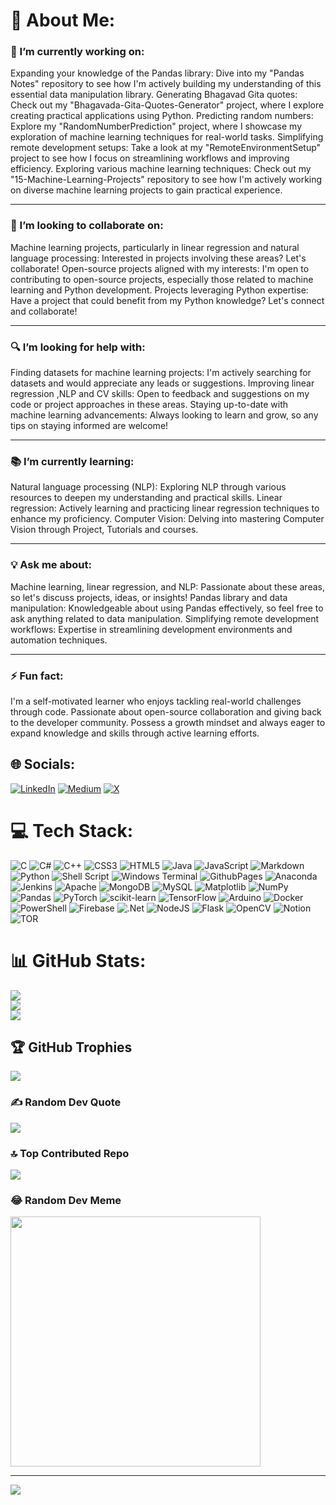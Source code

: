 # 💫 About Me:

### 🚀 I’m currently working on:

Expanding your knowledge of the Pandas library: Dive into my "Pandas Notes" repository to see how I'm actively building my understanding of this essential data manipulation library.
Generating Bhagavad Gita quotes: Check out my "Bhagavada-Gita-Quotes-Generator" project, where I explore creating practical applications using Python.
Predicting random numbers: Explore my "RandomNumberPrediction" project, where I showcase my exploration of machine learning techniques for real-world tasks.
Simplifying remote development setups: Take a look at my "RemoteEnvironmentSetup" project to see how I focus on streamlining workflows and improving efficiency.
Exploring various machine learning techniques: Check out my "15-Machine-Learning-Projects" repository to see how I'm actively working on diverse machine learning projects to gain practical experience.

----

### 🤝 I’m looking to collaborate on:

Machine learning projects, particularly in linear regression and natural language processing: Interested in projects involving these areas? Let's collaborate!
Open-source projects aligned with my interests: I'm open to contributing to open-source projects, especially those related to machine learning and Python development.
Projects leveraging Python expertise: Have a project that could benefit from my Python knowledge? Let's connect and collaborate!

----

### 🔍 I’m looking for help with:

Finding datasets for machine learning projects: I'm actively searching for datasets and would appreciate any leads or suggestions.
Improving linear regression ,NLP and CV skills: Open to feedback and suggestions on my code or project approaches in these areas.
Staying up-to-date with machine learning advancements: Always looking to learn and grow, so any tips on staying informed are welcome!

----

### 📚 I’m currently learning:
Natural language processing (NLP): Exploring NLP through various resources to deepen my understanding and practical skills.
Linear regression: Actively learning and practicing linear regression techniques to enhance my proficiency.
Computer Vision: Delving into mastering Computer Vision through Project, Tutorials and courses.

----

### 💡 Ask me about:

Machine learning, linear regression, and NLP: Passionate about these areas, so let's discuss projects, ideas, or insights!
Pandas library and data manipulation: Knowledgeable about using Pandas effectively, so feel free to ask anything related to data manipulation.
Simplifying remote development workflows: Expertise in streamlining development environments and automation techniques.

----

### ⚡ Fun fact:

I'm a self-motivated learner who enjoys tackling real-world challenges through code.
Passionate about open-source collaboration and giving back to the developer community.
Possess a growth mindset and always eager to expand knowledge and skills through active learning efforts.


## 🌐 Socials:
[![LinkedIn](https://img.shields.io/badge/LinkedIn-%230077B5.svg?logo=linkedin&logoColor=white)](https://linkedin.com/in/abhishek-kumar03) [![Medium](https://img.shields.io/badge/Medium-12100E?logo=medium&logoColor=white)](https://medium.com/@abhishek-kumar) [![X](https://img.shields.io/badge/X-black.svg?logo=X&logoColor=white)](https://x.com/thearkknight01) 

# 💻 Tech Stack:
![C](https://img.shields.io/badge/c-%2300599C.svg?style=for-the-badge&logo=c&logoColor=white) ![C#](https://img.shields.io/badge/c%23-%23239120.svg?style=for-the-badge&logo=csharp&logoColor=white) ![C++](https://img.shields.io/badge/c++-%2300599C.svg?style=for-the-badge&logo=c%2B%2B&logoColor=white) ![CSS3](https://img.shields.io/badge/css3-%231572B6.svg?style=for-the-badge&logo=css3&logoColor=white) ![HTML5](https://img.shields.io/badge/html5-%23E34F26.svg?style=for-the-badge&logo=html5&logoColor=white) ![Java](https://img.shields.io/badge/java-%23ED8B00.svg?style=for-the-badge&logo=openjdk&logoColor=white) ![JavaScript](https://img.shields.io/badge/javascript-%23323330.svg?style=for-the-badge&logo=javascript&logoColor=%23F7DF1E) ![Markdown](https://img.shields.io/badge/markdown-%23000000.svg?style=for-the-badge&logo=markdown&logoColor=white) ![Python](https://img.shields.io/badge/python-3670A0?style=for-the-badge&logo=python&logoColor=ffdd54) ![Shell Script](https://img.shields.io/badge/shell_script-%23121011.svg?style=for-the-badge&logo=gnu-bash&logoColor=white) ![Windows Terminal](https://img.shields.io/badge/Windows%20Terminal-%234D4D4D.svg?style=for-the-badge&logo=windows-terminal&logoColor=white) ![GithubPages](https://img.shields.io/badge/github%20pages-121013?style=for-the-badge&logo=github&logoColor=white) ![Anaconda](https://img.shields.io/badge/Anaconda-%2344A833.svg?style=for-the-badge&logo=anaconda&logoColor=white) ![Jenkins](https://img.shields.io/badge/jenkins-%232C5263.svg?style=for-the-badge&logo=jenkins&logoColor=white) ![Apache](https://img.shields.io/badge/apache-%23D42029.svg?style=for-the-badge&logo=apache&logoColor=white) ![MongoDB](https://img.shields.io/badge/MongoDB-%234ea94b.svg?style=for-the-badge&logo=mongodb&logoColor=white) ![MySQL](https://img.shields.io/badge/mysql-%2300000f.svg?style=for-the-badge&logo=mysql&logoColor=white) ![Matplotlib](https://img.shields.io/badge/Matplotlib-%23ffffff.svg?style=for-the-badge&logo=Matplotlib&logoColor=black) ![NumPy](https://img.shields.io/badge/numpy-%23013243.svg?style=for-the-badge&logo=numpy&logoColor=white) ![Pandas](https://img.shields.io/badge/pandas-%23150458.svg?style=for-the-badge&logo=pandas&logoColor=white) ![PyTorch](https://img.shields.io/badge/PyTorch-%23EE4C2C.svg?style=for-the-badge&logo=PyTorch&logoColor=white) ![scikit-learn](https://img.shields.io/badge/scikit--learn-%23F7931E.svg?style=for-the-badge&logo=scikit-learn&logoColor=white) ![TensorFlow](https://img.shields.io/badge/TensorFlow-%23FF6F00.svg?style=for-the-badge&logo=TensorFlow&logoColor=white) ![Arduino](https://img.shields.io/badge/-Arduino-00979D?style=for-the-badge&logo=Arduino&logoColor=white) ![Docker](https://img.shields.io/badge/docker-%230db7ed.svg?style=for-the-badge&logo=docker&logoColor=white) ![PowerShell](https://img.shields.io/badge/PowerShell-%235391FE.svg?style=for-the-badge&logo=powershell&logoColor=white) ![Firebase](https://img.shields.io/badge/firebase-%23039BE5.svg?style=for-the-badge&logo=firebase) ![.Net](https://img.shields.io/badge/.NET-5C2D91?style=for-the-badge&logo=.net&logoColor=white) ![NodeJS](https://img.shields.io/badge/node.js-6DA55F?style=for-the-badge&logo=node.js&logoColor=white) ![Flask](https://img.shields.io/badge/flask-%23000.svg?style=for-the-badge&logo=flask&logoColor=white) ![OpenCV](https://img.shields.io/badge/opencv-%23white.svg?style=for-the-badge&logo=opencv&logoColor=white) ![Notion](https://img.shields.io/badge/Notion-%23000000.svg?style=for-the-badge&logo=notion&logoColor=white) ![TOR](https://img.shields.io/badge/tor-%237E4798.svg?style=for-the-badge&logo=tor-project&logoColor=white)

# 📊 GitHub Stats:
![](https://github-readme-stats.vercel.app/api?username=the-ark-knight&theme=gotham&hide_border=false&include_all_commits=true&count_private=true)<br/>
![](https://github-readme-streak-stats.herokuapp.com/?user=the-ark-knight&theme=gotham&hide_border=false)<br/>
![](https://github-readme-stats.vercel.app/api/top-langs/?username=the-ark-knight&theme=gotham&hide_border=false&include_all_commits=true&count_private=true&layout=compact)

## 🏆 GitHub Trophies
![](https://github-profile-trophy.vercel.app/?username=the-ark-knight&theme=onestar&no-frame=false&no-bg=false&margin-w=4)

### ✍️ Random Dev Quote
![](https://quotes-github-readme.vercel.app/api?type=horizontal&theme=tokyonight)

### 🔝 Top Contributed Repo
![](https://github-contributor-stats.vercel.app/api?username=the-ark-knight&limit=5&theme=tokyonight&combine_all_yearly_contributions=true)

### 😂 Random Dev Meme
<img src='https://randommeme-five.vercel.app/' style="height: 400px;"/>

---
[![](https://visitcount.itsvg.in/api?id=the-ark-knight&icon=2&color=0)](https://visitcount.itsvg.in)

